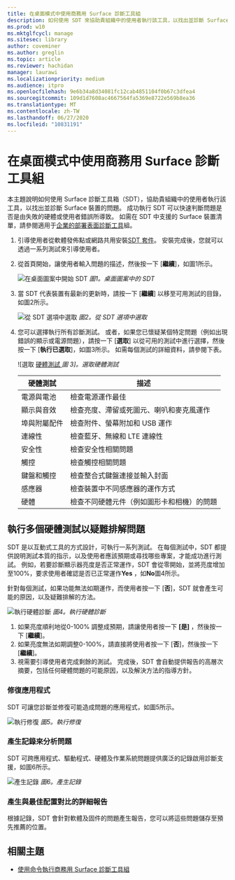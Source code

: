 ```yaml
---
title: 在桌面模式中使用商務用 Surface 診斷工具組
description: 如何使用 SDT 來協助貴組織中的使用者執行該工具，以找出並診斷 Surface 裝置的問題。
ms.prod: w10
ms.mktglfcycl: manage
ms.sitesec: library
author: coveminer
ms.author: greglin
ms.topic: article
ms.reviewer: hachidan
manager: laurawi
ms.localizationpriority: medium
ms.audience: itpro
ms.openlocfilehash: 9e6b34a8d34081fc12cab4851104f0b67c3dfea4
ms.sourcegitcommit: 109d1d7608ac4667564fa5369e8722e569b8ea36
ms.translationtype: MT
ms.contentlocale: zh-TW
ms.lasthandoff: 06/27/2020
ms.locfileid: "10831191"
---
```

# 在桌面模式中使用商務用 Surface 診斷工具組

本主題說明如何使用 Surface 診斷工具箱（SDT），協助貴組織中的使用者執行該工具，以找出並診斷 Surface 裝置的問題。 成功執行 SDT 可以快速判斷問題是否是由失敗的硬體或使用者錯誤所導致。 如需在 SDT 中支援的 Surface 裝置清單，請參閱適用于[企業的部署表面診斷工具](surface-diagnostic-toolkit-business.md)組。


1. 引導使用者從軟體發佈點或網路共用安裝[SDT 套件](surface-diagnostic-toolkit-business.md#create-custom-sdt)。 安裝完成後，您就可以透過一系列測試來引導使用者。 

2. 從首頁開始，讓使用者輸入問題的描述，然後按一下 [**繼續**]，如圖1所示。

    ![在桌面圖案中開始 SDT ](images/sdt-desk-1.png)
 *圖1。桌面圖案中的 SDT*

3. 當 SDT 代表裝置有最新的更新時，請按一下 [**繼續**] 以移至可用測試的目錄，如圖2所示。

    ![從 SDT 選項中選取 ](images/sdt-desk-2.png)
 *圖2。從 SDT 選項中選取*

4. 您可以選擇執行所有診斷測試。 或者，如果您已懷疑某個特定問題（例如出現錯誤的顯示或電源問題），請按一下 [**選取**] 以從可用的測試中進行選擇，然後按一下 [**執行已選取**]，如圖3所示。 如需每個測試的詳細資料，請參閱下表。 

    ![選取 [硬體測試 ](images/sdt-desk-3.png)
 *圖 3]。選取硬體測試*

    硬體測試 | 描述
    --- | ---
    電源與電池 |  檢查電源運作最佳
    顯示與音效   | 檢查亮度、滯留或死圖元、喇叭和麥克風運作
    埠與附屬配件   | 檢查附件、螢幕附加和 USB 運作
    連線性 |  檢查藍牙、無線和 LTE 連線性
    安全性    | 檢查安全性相關問題
    觸控   | 檢查觸控相關問題
    鍵盤和觸控 |    檢查整合式鍵盤連接並輸入封面
    感應器 | 檢查裝置中不同感應器的運作方式
    硬體 |  檢查不同硬體元件（例如圖形卡和相機）的問題





<span id="multiple" />

## 執行多個硬體測試以疑難排解問題

SDT 是以互動式工具的方式設計，可執行一系列測試。 在每個測試中，SDT 都提供說明測試本質的指示，以及使用者應該預期或尋找哪些專案，才能成功進行測試。 例如，若要診斷顯示器亮度是否正常運作，SDT 會從零開始，並將亮度增加至100%，要求使用者確認是否已正常運作**Yes** ，如**No**圖4所示。 

針對每個測試，如果功能無法如期運作，而使用者按一下 [**否**]，SDT 就會產生可能的原因，以及疑難排解的方法。 

![執行硬體診斷 ](images/sdt-desk-4.png)
 *圖4。執行硬體診斷*

1. 如果亮度順利地從0-100% 調整成預期，請讓使用者按一下 **[是]** ，然後按一下 [**繼續**]。 
2. 如果亮度無法如期調整0-100%，請直接將使用者按一下 [**否**]，然後按一下 [**繼續**]。 
3. 視需要引導使用者完成剩餘的測試。 完成後，SDT 會自動提供報告的高層次摘要，包括任何硬體問題的可能原因，以及解決方法的指導方針。


### 修復應用程式

SDT 可讓您診斷並修復可能造成問題的應用程式，如圖5所示。

![執行修復 ](images/sdt-desk-5.png)
 *圖5。執行修復*
<span id="logs" />

### 產生記錄來分析問題 

SDT 可跨應用程式、驅動程式、硬體及作業系統問題提供廣泛的記錄啟用診斷支援，如圖6所示。

![產生記錄 ](images/sdt-desk-6.png)
 *圖6。產生記錄*

<span id="detailed-report" />

### 產生與最佳配置對比的詳細報告

根據記錄，SDT 會針對軟體及固件的問題產生報告，您可以將這些問題儲存至預先推薦的位置。

## 相關主題

- [使用命令執行商務用 Surface 診斷工具組](surface-diagnostic-toolkit-command-line.md)

